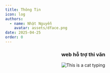 ```yaml
---
title: Thông Tin
icon: log
authors:
  - name: Nhật Nguyễn
    avatar: assets/dface.png
date: 2025-04-25
order: 0
---
```

<div align="center">
  <h3>web hỗ trợ thi văn</h3>
  <img src="assets/bg.jpg" alt="This is a cat typing">
</div>